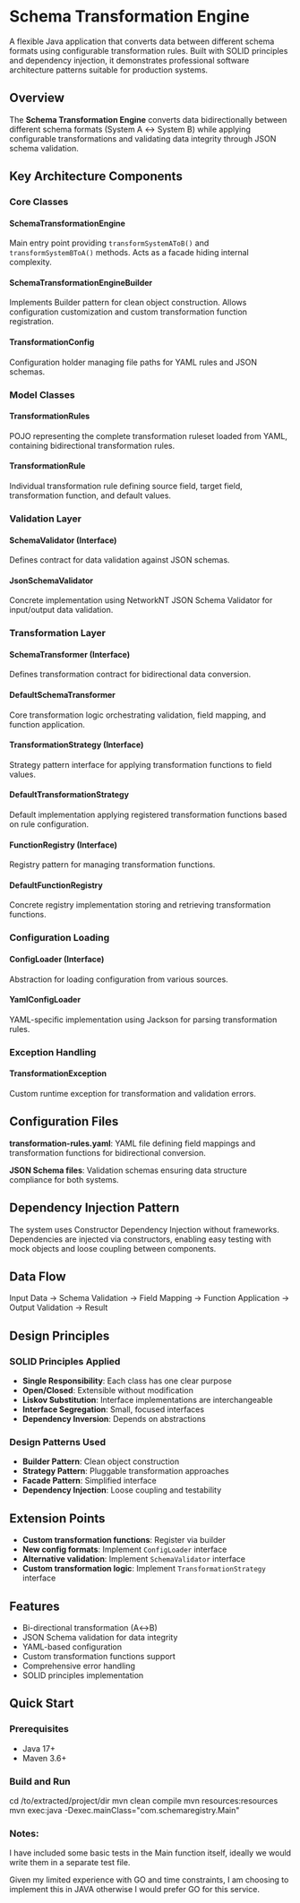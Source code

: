 # Schema Transformation Engine

A flexible Java application that converts data between different schema formats using configurable transformation rules. Built with SOLID principles and dependency injection, it demonstrates professional software architecture patterns suitable for production systems.

## Overview

The **Schema Transformation Engine** converts data bidirectionally between different schema formats (System A ↔ System B) while applying configurable transformations and validating data integrity through JSON schema validation.

## Key Architecture Components

### Core Classes

#### **SchemaTransformationEngine**
Main entry point providing `transformSystemAToB()` and `transformSystemBToA()` methods. Acts as a facade hiding internal complexity.

#### **SchemaTransformationEngineBuilder**
Implements Builder pattern for clean object construction. Allows configuration customization and custom transformation function registration.

#### **TransformationConfig**
Configuration holder managing file paths for YAML rules and JSON schemas.

### Model Classes

#### **TransformationRules**
POJO representing the complete transformation ruleset loaded from YAML, containing bidirectional transformation rules.

#### **TransformationRule**
Individual transformation rule defining source field, target field, transformation function, and default values.

### Validation Layer

#### **SchemaValidator** (Interface)
Defines contract for data validation against JSON schemas.

#### **JsonSchemaValidator**
Concrete implementation using NetworkNT JSON Schema Validator for input/output data validation.

### Transformation Layer

#### **SchemaTransformer** (Interface)
Defines transformation contract for bidirectional data conversion.

#### **DefaultSchemaTransformer**
Core transformation logic orchestrating validation, field mapping, and function application.

#### **TransformationStrategy** (Interface)
Strategy pattern interface for applying transformation functions to field values.

#### **DefaultTransformationStrategy**
Default implementation applying registered transformation functions based on rule configuration.

#### **FunctionRegistry** (Interface)
Registry pattern for managing transformation functions.

#### **DefaultFunctionRegistry**
Concrete registry implementation storing and retrieving transformation functions.

### Configuration Loading

#### **ConfigLoader** (Interface)
Abstraction for loading configuration from various sources.

#### **YamlConfigLoader**
YAML-specific implementation using Jackson for parsing transformation rules.

### Exception Handling

#### **TransformationException**
Custom runtime exception for transformation and validation errors.

## Configuration Files

**transformation-rules.yaml**: YAML file defining field mappings and transformation functions for bidirectional conversion.

**JSON Schema files**: Validation schemas ensuring data structure compliance for both systems.

## Dependency Injection Pattern

The system uses Constructor Dependency Injection without frameworks. Dependencies are injected via constructors, enabling easy testing with mock objects and loose coupling between components.

## Data Flow

Input Data → Schema Validation → Field Mapping → Function Application → Output Validation → Result

## Design Principles

### SOLID Principles Applied
- **Single Responsibility**: Each class has one clear purpose
- **Open/Closed**: Extensible without modification
- **Liskov Substitution**: Interface implementations are interchangeable
- **Interface Segregation**: Small, focused interfaces
- **Dependency Inversion**: Depends on abstractions

### Design Patterns Used
- **Builder Pattern**: Clean object construction
- **Strategy Pattern**: Pluggable transformation approaches
- **Facade Pattern**: Simplified interface
- **Dependency Injection**: Loose coupling and testability

## Extension Points

- **Custom transformation functions**: Register via builder
- **New config formats**: Implement `ConfigLoader` interface
- **Alternative validation**: Implement `SchemaValidator` interface
- **Custom transformation logic**: Implement `TransformationStrategy` interface

## Features

- Bi-directional transformation (A↔B)
- JSON Schema validation for data integrity
- YAML-based configuration
- Custom transformation functions support
- Comprehensive error handling
- SOLID principles implementation

## Quick Start

### Prerequisites
- Java 17+
- Maven 3.6+

### Build and Run
cd /to/extracted/project/dir
mvn clean compile
mvn resources:resources
mvn exec:java -Dexec.mainClass="com.schemaregistry.Main"

### Notes:
I have included some basic tests in the Main function itself, ideally we would write them in a separate test file.

Given my limited experience with GO and time constraints, I am choosing to implement this in JAVA otherwise I would prefer GO for this service.
